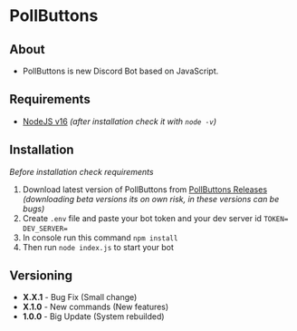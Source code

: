 # PollButtons
## About
- PollButtons is new Discord Bot based on JavaScript.
## Requirements
- [NodeJS v16](https://nodejs.org/en/) *(after installation check it with `node -v`)*
## Installation
*Before installation check requirements*
1. Download latest version of PollButtons from [PollButtons Releases](https://github.com/DaneeSkripter/PollButtons/releases) *(downloading beta versions its on own risk, in these versions can be bugs)*
2. Create `.env` file and paste your bot token and your dev server id ```TOKEN=```
```DEV_SERVER=```
3. In console run this command `npm install`
4. Then run `node index.js` to start your bot
## Versioning
- **X.X.1** - Bug Fix (Small change)
- **X.1.0** - New commands (New features)
- **1.0.0** - Big Update (System rebuilded)
